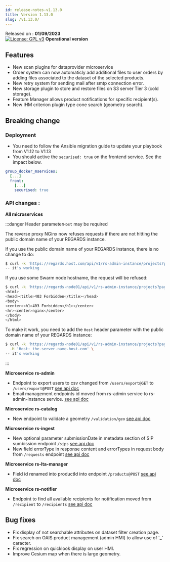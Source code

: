 ```yaml
---
id: release-notes-v1.13.0
title: Version 1.13.0
slug: /v1.13.0/
---
```


Released on : **01/09/2023**  
[![License: GPL v3](https://img.shields.io/badge/License-GPLv3-blue.svg)](https://www.gnu.org/licenses/gpl-3.0)
**Operational version**

## Features

- New scan plugins for dataprovider microservice
- Order system can now automaticly add additional files to user orders by adding files associated to the dataset of the selected products.
- New retry system for sending mail after smtp connection error.
- New storage plugin to store and restore files on S3 server Tier 3 (cold storage).
- Feature Manager allows product notifications for specific recipient(s).
- New IHM criterion plugin type cone search (geometry search).


## Breaking change

### Deployment

- You need to follow the Ansible migration guide to update your playbook from V1.12 to V1.13
- You should active the `securised: true` on the frontend service. See the impact below.
```yaml
group_docker_mservices:
  [...]
  front:
    [...]
    securised: true
```



### API changes :

**All microservices**

:::danger Header parameter`Host` may be required

The reverse proxy NGinx now refuses requests if there are not hitting the public domain name of your REGARDS instance.  

If you use the public domain name of your REGARDS instance, there is no change to do:
```bash 
$ curl -k 'https://regards.host.com/api/v1/rs-admin-instance/projects?page=0&size=100'
-- it's working
```

If you use some Swarm node hostname, the request will be refused:
```bash
$ curl -k 'https://regards-node01/api/v1/rs-admin-instance/projects?page=0&size=100'
<html>
<head><title>403 Forbidden</title></head>
<body>
<center><h1>403 Forbidden</h1></center>
<hr><center>nginx</center>
</body>
</html>
```

To make it work, you need to add the `Host` header parameter with the public domain name of your REGARDS instance:
```bash
$ curl -k 'https://regards-node01/api/v1/rs-admin-instance/projects?page=0&size=100' \
  -H 'Host: the-server-name.host.com' \
-- it's working
```
:::

**Microservice rs-admin**
  - Endpoint to export users to csv changed from `/users/export@GET` to `/users/export@POST` [see api doc](/docs/development/backend/services/admin/api-swagger#tag/project-users-controller/operation/exportAsCSV)
  - Email management endpoints id moved from rs-admin service to rs-admin-instance service. [see api doc](/docs/development/backend/services/admin-instance/api-swagger#tag/Email-request-controller)

**Microservice rs-catalog**
  - New endpoint to validate a geometry `/validation/geo` [see api doc](/docs/development/backend/services/catalog/api-swagger#tag/search-validation-controller)

**Microservice rs-ingest**
  - New optional parameter submissionDate in metadata section of SIP sumbission endpoint `/sips` [see api doc](/docs/development/backend/services/ingest/api-swagger#tag/sip-controller/operation/ingest)
  - New field errorType in response content and errorTypes in request body from `/requests` endpoint [see api doc](/docs/development/backend/services/ingest/api-swagger#tag/request-controller/operation/searchRequest)

**Microservice rs-lta-manager**
  - Field id renamed into productId into endpoint `/products@POST` [see api doc](/docs/development/backend/services/lta-manager/api-swagger#tag/Create-controller/operation/createSubmissionRequest)

**Microservice rs-notifier**
  - Endpoint to find all available recipients for notification moved from `/recipient` to `/recipients` [see api doc](/docs/development/backend/services/notifier/api-swagger#tag/recipient-dto-controller/operation/findRecipients)

## Bug fixes

 - Fix display of not searchable attributes on dataset filter creation page.
 - Fix search on OAIS product management (admin HMI) to allow use of '_' caracter.
 - Fix regression on quicklook display on user HMI.
 - Improve Cesium map when there is large geometry.
